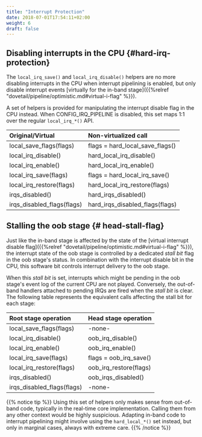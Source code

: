 ```yaml
---
title: "Interrupt Protection"
date: 2018-07-01T17:54:11+02:00
weight: 6
draft: false
---
```


## Disabling interrupts in the CPU {#hard-irq-protection}

The `local_irq_save()` and `local_irq_disable()` helpers are no more
disabling interrupts in the CPU when interrupt pipelining is enabled,
but only disable interrupt events [virtually for the in-band
stage]({{%relref "dovetail/pipeline/optimistic.md#virtual-i-flag" %}}).

A set of helpers is provided for manipulating the interrupt disable
flag in the CPU instead. When CONFIG_IRQ_PIPELINE is disabled, this
set maps 1:1 over the regular `local_irq_*()` API.

|     Original/Virtual        |       Non-virtualized call         |
| :-------------------------- |:---------------------------------- |
|  local_save_flags(flags)    |   flags = hard_local_save_flags()  |
|  local_irq_disable()	      |   hard_local_irq_disable()         |
|  local_irq_enable()	      |   hard_local_irq_enable()          |
|  local_irq_save(flags)      |   flags = hard_local_irq_save()    |
|  local_irq_restore(flags)   |   hard_local_irq_restore(flags)    |
|  irqs_disabled()            |   hard_irqs_disabled()             |
|  irqs_disabled_flags(flags) |   hard_irqs_disabled_flags(flags)  |

## Stalling the oob stage {# head-stall-flag}

Just like the in-band stage is affected by the state of the [virtual
interrupt disable flag]({{%relref
"dovetail/pipeline/optimistic.md#virtual-i-flag" %}}), the interrupt
state of the oob stage is controlled by a dedicated _stall bit_ flag
in the oob stage's status. In combination with the interrupt disable
bit in the CPU, this software bit controls interrupt delivery to the
oob stage.

When this _stall bit_ is set, interrupts which might be pending in the
oob stage's event log of the current CPU are not played. Conversely,
the out-of-band handlers attached to pending IRQs are fired when the
_stall bit_ is clear. The following table represents the equivalent
calls affecting the stall bit for each stage:

|     Root stage operation    |       Head stage operation         |
| :-------------------------- |:---------------------------------- |
|  local_save_flags(flags)    |             -none-                 |
|  local_irq_disable()	      |        oob_irq_disable()           |
|  local_irq_enable()	      |        oob_irq_enable()            |
|  local_irq_save(flags)      |    flags = oob_irq_save()          |
|  local_irq_restore(flags)   |    oob_irq_restore(flags)          |
|  irqs_disabled()            |    oob_irqs_disabled()             |
|  irqs_disabled_flags(flags) |             -none-                 |

{{% notice tip %}}
Using this set of helpers only makes sense from out-of-band code,
typically in the real-time core implementation. Calling them from any
other context would be highly suspicious. Adapting in-band code to
interrupt pipelining might involve using the `hard_local_*()`
set instead, but only in marginal cases, always with extreme care.
{{% /notice %}}
